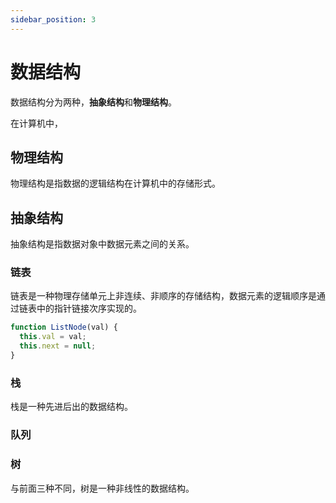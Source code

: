 ```yaml
---
sidebar_position: 3
---
```


# 数据结构

数据结构分为两种，**抽象结构**和**物理结构**。

在计算机中，

## 物理结构

物理结构是指数据的逻辑结构在计算机中的存储形式。

## 抽象结构

抽象结构是指数据对象中数据元素之间的关系。

### 链表

链表是一种物理存储单元上非连续、非顺序的存储结构，数据元素的逻辑顺序是通过链表中的指针链接次序实现的。

```javascript
function ListNode(val) {
  this.val = val;
  this.next = null;
}

```

### 栈

栈是一种先进后出的数据结构。

### 队列

### 树

与前面三种不同，树是一种非线性的数据结构。
